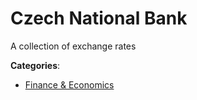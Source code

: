 # Czech National Bank


A collection of exchange rates



**Categories**:
- [Finance & Economics](https://github.com/apis-list/apis-list#finance-and-economics)




